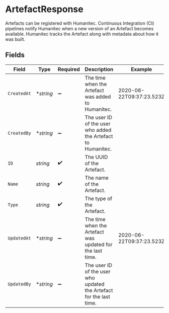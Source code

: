# ArtefactResponse

Artefacts can be registered with Humanitec. Continuous Integration (CI) pipelines notify Humanitec when a new version of an Artefact becomes available. Humanitec tracks the Artefact along with metadata about how it was built.


## Fields

| Field                                                               | Type                                                                | Required                                                            | Description                                                         | Example                                                             |
| ------------------------------------------------------------------- | ------------------------------------------------------------------- | ------------------------------------------------------------------- | ------------------------------------------------------------------- | ------------------------------------------------------------------- |
| `CreatedAt`                                                         | **string*                                                           | :heavy_minus_sign:                                                  | The time when the Artefact was added to Humanitec.                  | 2020-06-22T09:37:23.523Z                                            |
| `CreatedBy`                                                         | **string*                                                           | :heavy_minus_sign:                                                  | The user ID of the user who added the Artefact to Humanitec.        |                                                                     |
| `ID`                                                                | *string*                                                            | :heavy_check_mark:                                                  | The UUID of the Artefact.                                           |                                                                     |
| `Name`                                                              | *string*                                                            | :heavy_check_mark:                                                  | The name of the Artefact.                                           |                                                                     |
| `Type`                                                              | *string*                                                            | :heavy_check_mark:                                                  | The type of the Artefact.                                           |                                                                     |
| `UpdatedAt`                                                         | **string*                                                           | :heavy_minus_sign:                                                  | The time when the Artefact was updated for the last time.           | 2020-06-22T09:37:23.523Z                                            |
| `UpdatedBy`                                                         | **string*                                                           | :heavy_minus_sign:                                                  | The user ID of the user who updated the Artefact for the last time. |                                                                     |
